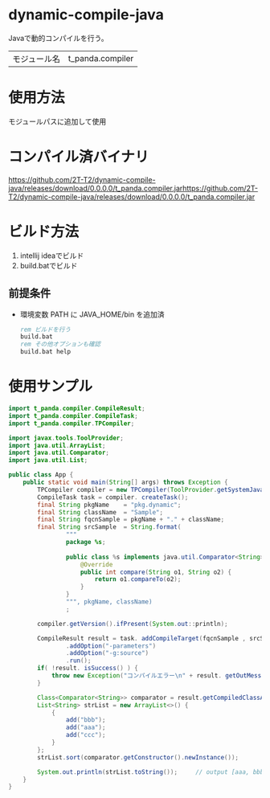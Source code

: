 # dynamic-compile-java
Javaで動的コンパイルを行う。

|  |  |
----|---- 
| モジュール名 | t_panda.compiler |

# 使用方法
モジュールパスに追加して使用

# コンパイル済バイナリ
https://github.com/2T-T2/dynamic-compile-java/releases/download/0.0.0.0/t_panda.compiler.jarhttps://github.com/2T-T2/dynamic-compile-java/releases/download/0.0.0.0/t_panda.compiler.jar

# ビルド方法
1. intellij ideaでビルド
2. build.batでビルド
## 前提条件
* 環境変数 PATH に JAVA_HOME/bin を追加済
   ```bat
   rem ビルドを行う
   build.bat
   rem その他オプションも確認
   build.bat help
   ```

# 使用サンプル
```java
import t_panda.compiler.CompileResult;
import t_panda.compiler.CompileTask;
import t_panda.compiler.TPCompiler;

import javax.tools.ToolProvider;
import java.util.ArrayList;
import java.util.Comparator;
import java.util.List;

public class App {
    public static void main(String[] args) throws Exception {
        TPCompiler compiler = new TPCompiler(ToolProvider.getSystemJavaCompiler());
        CompileTask task = compiler. createTask();
        final String pkgName    = "pkg.dynamic";
        final String className  = "Sample";
        final String fqcnSample = pkgName + "." + className;
        final String srcSample  = String.format(
                """
                package %s;
        
                public class %s implements java.util.Comparator<String> {
                    @Override
                    public int compare(String o1, String o2) {
                        return o1.compareTo(o2);
                    }
                }
                """, pkgName, className)
                ;

        compiler.getVersion().ifPresent(System.out::println);

        CompileResult result = task. addCompileTarget(fqcnSample , srcSample)  // ソース指定
                .addOption("-parameters")                                      // オプション追加
                .addOption("-g:source")
                .run();
        if( !result. isSuccess() ) {
            throw new Exception("コンパイルエラー\n" + result. getOutMessage() + "\n" + result. getErrMessage() );
        }

        Class<Comparator<String>> comparator = result.getCompiledClassAs(fqcnSample);
        List<String> strList = new ArrayList<>() {
            {
                add("bbb");
                add("aaa");
                add("ccc");
            }
        };
        strList.sort(comparator.getConstructor().newInstance());

        System.out.println(strList.toString());     // output [aaa, bbb, ccc]
    }
}
```
